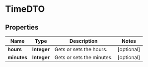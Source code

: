 

# TimeDTO


## Properties

| Name | Type | Description | Notes |
|------------ | ------------- | ------------- | -------------|
|**hours** | **Integer** | Gets or sets the hours. |  [optional] |
|**minutes** | **Integer** | Gets or sets the minutes. |  [optional] |




